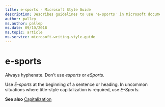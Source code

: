 ```yaml
---
title: e-sports - Microsoft Style Guide
description: Describes guidelines to use 'e-sports' in Microsoft documents and provides alternate examples.
author: pallep
ms.author: pallep
ms.date: 09/10/2018
ms.topic: article
ms.service: microsoft-writing-style-guide
---
```


# e-sports

Always hyphenate. Don't use *esports* or *eSports.*

Use *E-sports* at the beginning of a sentence or heading. In uncommon situations where title-style capitalization 
is required, use *E-Sports.*

**See also** [Capitalization](~/capitalization.md)
